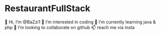 # RestaurantFullStack
👋 Hi, I’m @BaZzi1
👀 I’m interested in coding
🌱 I’m currently learning java & php
💞️ I’m looking to collaborate on github
📫 reach me via insta
